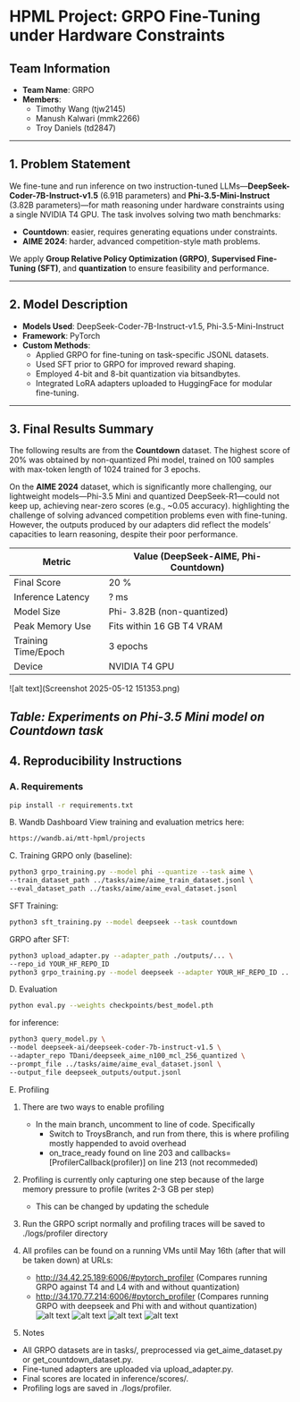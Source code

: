 # HPML Project: GRPO Fine-Tuning under Hardware Constraints

## Team Information
- **Team Name**: GRPO
- **Members**:
  - Timothy Wang (tjw2145)
  - Manush Kalwari (mmk2266)
  - Troy Daniels (td2847)

---

## 1. Problem Statement

We fine-tune and run inference on two instruction-tuned LLMs—**DeepSeek-Coder-7B-Instruct-v1.5** (6.91B parameters) and **Phi-3.5-Mini-Instruct** (3.82B parameters)—for math reasoning under hardware constraints using a single NVIDIA T4 GPU. The task involves solving two math benchmarks: 
- **Countdown**: easier, requires generating equations under constraints.
- **AIME 2024**: harder, advanced competition-style math problems.

We apply **Group Relative Policy Optimization (GRPO)**, **Supervised Fine-Tuning (SFT)**, and **quantization** to ensure feasibility and performance.

---

## 2. Model Description

- **Models Used**: DeepSeek-Coder-7B-Instruct-v1.5, Phi-3.5-Mini-Instruct
- **Framework**: PyTorch
- **Custom Methods**:
  - Applied GRPO for fine-tuning on task-specific JSONL datasets.
  - Used SFT prior to GRPO for improved reward shaping.
  - Employed 4-bit and 8-bit quantization via bitsandbytes.
  - Integrated LoRA adapters uploaded to HuggingFace for modular fine-tuning.

---

## 3. Final Results Summary

The following results are from the **Countdown** dataset. The highest score of 20% was obtained by non-quantized Phi model, trained on 100 samples with max-token length of 1024 trained for 3 epochs.

On the **AIME 2024** dataset, which is significantly more challenging, our lightweight models—Phi-3.5 Mini and quantized DeepSeek-R1—could not keep up, achieving near-zero scores (e.g., ~0.05 accuracy). highlighting the challenge of solving advanced competition problems even with fine-tuning. However, the outputs produced by our adapters did reflect the models’ capacities to learn reasoning, despite their poor performance.

| Metric               | Value (DeepSeek-AIME, Phi-Countdown) |
|----------------------|--------------------------------------|
| Final Score          | 20 %                                 |
| Inference Latency    | ? ms                                 |
| Model Size           | Phi- 3.82B (non-quantized)           |
| Peak Memory Use      | Fits within 16 GB T4 VRAM            |
| Training Time/Epoch  | 3 epochs                             |
| Device               | NVIDIA T4 GPU                        |


![alt text](Screenshot 2025-05-12 151353.png)

*Table: Experiments on Phi-3.5 Mini model on Countdown task*
---

## 4. Reproducibility Instructions

### A. Requirements

```bash
pip install -r requirements.txt
```

B. Wandb Dashboard
View training and evaluation metrics here:
```bash
https://wandb.ai/mtt-hpml/projects
```
C. Training 
GRPO only (baseline):
```bash
python3 grpo_training.py --model phi --quantize --task aime \
--train_dataset_path ../tasks/aime/aime_train_dataset.jsonl \
--eval_dataset_path ../tasks/aime/aime_eval_dataset.jsonl
```

SFT Training:
```bash
python3 sft_training.py --model deepseek --task countdown
```
GRPO after SFT:
```bash
python3 upload_adapter.py --adapter_path ./outputs/... \
--repo_id YOUR_HF_REPO_ID
python3 grpo_training.py --model deepseek --adapter YOUR_HF_REPO_ID ...
```
D. Evaluation
```bash
python eval.py --weights checkpoints/best_model.pth
```
for inference:
```bash
python3 query_model.py \
--model deepseek-ai/deepseek-coder-7b-instruct-v1.5 \
--adapter_repo TDani/deepseek_aime_n100_mcl_256_quantized \
--prompt_file ../tasks/aime/aime_eval_dataset.jsonl \
--output_file deepseek_outputs/output.jsonl
```

E. Profiling

1. There are two ways to enable profiling
    - In the main branch, uncomment to line of code. Specifically
        - Switch to TroysBranch, and run from there, this is where profiling mostly happended to avoid overhead
        - on_trace_ready found on line 203 and callbacks=[ProfilerCallback(profiler)] on line 213 (not recommeded)
2. Profiling is currently only capturing one step because of the large memory pressure to profile (writes 2-3 GB per step)
    - This can be changed by updating the schedule
3. Run the GRPO script normally and profiling traces will be saved to ./logs/profiler directory
3. All profiles can be found on a running VMs until May 16th (after that will be taken down) at URLs:
    - http://34.42.25.189:6006/#pytorch_profiler (Compares running GRPO against T4 and L4 with and without quantization)
    - http://34.170.77.214:6006/#pytorch_profiler (Compares running GRPO with deepseek and Phi with and without quantization)
![alt text](<Screenshot 2025-05-11 at 10.45.20 PM.png>)
![alt text](<Screenshot 2025-05-11 at 10.45.34 PM.png>)
![alt text](<Screenshot 2025-05-11 at 10.47.33 PM.png>)
![alt text](<Screenshot 2025-05-11 at 10.49.21 PM.png>)

5. Notes
- All GRPO datasets are in tasks/, preprocessed via get_aime_dataset.py or get_countdown_dataset.py.
- Fine-tuned adapters are uploaded via upload_adapter.py.
- Final scores are located in inference/scores/.
- Profiling logs are saved in ./logs/profiler.

